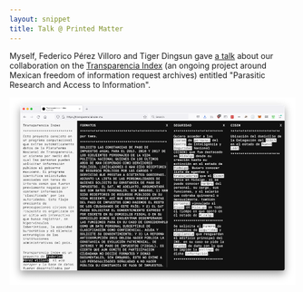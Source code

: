 ```yaml
---
layout: snippet
title: Talk @ Printed Matter
---
```


Myself, Federico Pérez Villoro and Tiger Dingsun gave [a talk](https://www.printedmatter.org/programs/events/1329) about our collaboration on the [Transparencia Index](https://transparenciaindex.mx/) (an ongoing project around Mexican freedom of information request archives) entitled "Parasitic Research and Access to Information".

![](/assets/img/transparencia/transparencia.png)